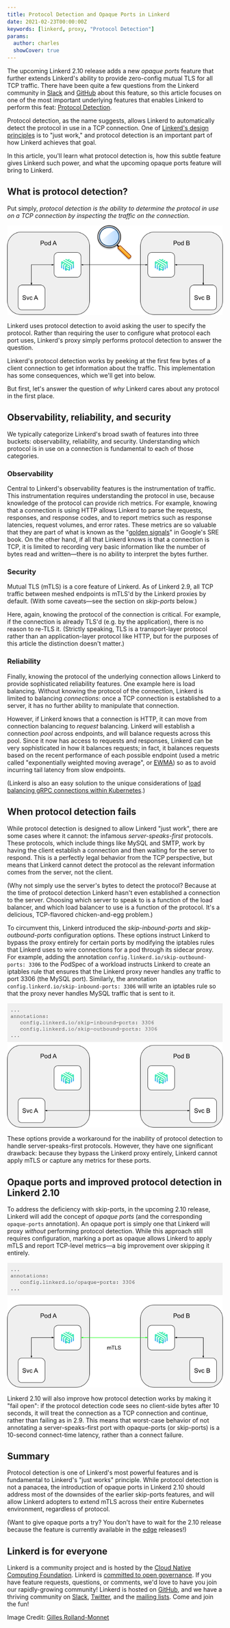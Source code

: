 ```yaml
---
title: Protocol Detection and Opaque Ports in Linkerd
date: 2021-02-23T00:00:00Z
keywords: [linkerd, proxy, "Protocol Detection"]
params:
  author: charles
  showCover: true
---
```


The upcoming Linkerd 2.10 release adds a new _opaque ports_ feature that further
extends Linkerd's ability to provide zero-config mutual TLS for all TCP traffic.
There have been quite a few questions from the Linkerd community in
[Slack](https://slack.linkerd.io) and
[GitHub](https://github.com/linkerd/linkerd2) about this feature, so this
article focuses on one of the most important underlying features that enables
Linkerd to perform this feat:
[Protocol Detection](https://linkerd.io/2/features/protocol-detection/).

Protocol detection, as the name suggests, allows Linkerd to automatically detect
the protocol in use in a TCP connection. One of [Linkerd's design
principles](https://linkerd.io/2/design-principles/) is to "just work," and
protocol detection is an important part of how Linkerd achieves that goal.

In this article, you'll learn what protocol detection is, how this subtle
feature gives Linkerd such power, and what the upcoming opaque ports feature
will bring to Linkerd.

## What is protocol detection?

Put simply, _protocol detection is the ability to determine the protocol in use
on a TCP connection by inspecting the traffic on the connection._

![Protocol Detection](protocol_detection_base.png "Protocol Detection")

Linkerd uses protocol detection to avoid asking the user to specify the
protocol. Rather than requiring the user to configure what protocol each port
uses, Linkerd's proxy simply performs protocol detection to answer the question.

Linkerd's protocol detection works by peeking at the first few bytes of a client
connection to get information about the traffic. This implementation has some
consequences, which we'll get into below.

But first, let's answer the question of _why_ Linkerd cares about any protocol
in the first place.

## Observability, reliability, and security

We typically categorize Linkerd's broad swath of features into three buckets:
observability, reliability, and security. Understanding which protocol is in use
on a connection is fundamental to each of those categories.

### Observability

Central to Linkerd's observability features is the instrumentation of traffic.
This instrumentation requires understanding the protocol in use, because
knowledge of the protocol can provide rich metrics. For example, knowing that a
connection is using HTTP allows Linkerd to parse the requests, responses, and
response codes, and to report metrics such as response latencies, request
volumes, and error rates. These metrics are so valuable that they are part of
what is known as the "[golden signals](https://sre.google/sre-book/monitoring-distributed-systems/#xref_monitoring_golden-signals)"
in Google's SRE book. On the other hand, if all that Linkerd knows is that a
connection is TCP, it is limited to recording very basic information like the
number of bytes read and written—there is no ability to interpret the bytes
further.

### Security

Mutual TLS (mTLS) is a core feature of Linkerd. As of Linkerd 2.9, all TCP
traffic between meshed endpoints is mTLS'd by the Linkerd proxies by default.
(With some caveats—see the section on _skip-ports_ below.)

Here, again, knowing the protocol of the connection is critical. For example, if
the connection is already TLS'd (e.g. by the application), there is no reason to
re-TLS it. (Strictly speaking, TLS is a transport-layer protocol rather than an
application-layer protocol like HTTP, but for the purposes of this article the
distinction doesn't matter.)

### Reliability

Finally, knowing the protocol of the underlying connection allows Linkerd to
provide sophisticated reliability features. One example here is load balancing.
Without knowing the protocol of the connection, Linkerd is limited to balancing
_connections:_ once a TCP connection is established to a server, it has no
further ability to manipulate that connection.

However, if Linkerd knows that a connection is HTTP, it can move from connection
balancing to _request_ balancing. Linkerd will establish a connection _pool_
across endpoints, and will balance requests across this pool. Since it now has
access to requests and responses, Linkerd can be very sophisticated in how it
balances requests; in fact, it balances requests based on the recent performance
of each possible endpoint (used a metric called "exponentially weighted moving
average",  or
[EWMA](https://en.wikipedia.org/wiki/Moving_average#Exponentially_weighted_moving_variance_and_standard_deviation))
so as to avoid incurring tail latency from slow endpoints.

(Linkerd is also an easy solution to the unique considerations of [load balancing gRPC connections within Kubernetes](https://linkerd.io/2018/11/14/grpc-load-balancing-on-kubernetes-without-tears/).)

## When protocol detection fails

While protocol detection is designed to allow Linkerd "just work", there are
some cases where it cannot: the infamous _server-speaks-first_ protocols. These
protocols, which include things like MySQL and SMTP, work by having the client
establish a connection and then waiting for the server to respond. This is a
perfectly legal behavior from the TCP perspective, but means that Linkerd cannot
detect the protocol as the relevant information comes from the server, not the
client.

(Why not simply use the server's bytes to detect the protocol? Because at the
time of protocol detection Linkerd hasn't even established a connection to the
server. Choosing which server to speak to is a function of the load balancer,
and which load balancer to use is a function of the protocol. It's a delicious,
TCP-flavored chicken-and-egg problem.)

To circumvent this, Linkerd introduced the _skip-inbound-ports_ and
_skip-outbound-ports_ configuration options. These options instruct Linkerd to
bypass the proxy entirely for certain ports by modifying the iptables rules that
Linkerd uses to wire connections for a pod through its sidecar proxy. For
example, adding the annotation `config.linkerd.io/skip-outbound-ports: 3306` to
the PodSpec of a workload instructs Linkerd to create an iptables rule that
ensures that the Linkerd proxy never handles any traffic to port 3306 (the MySQL
port). Similarly, the annotation `config.linkerd.io/skip-inbound-ports: 3306`
will write an iptables rule so that the proxy never handles MySQL traffic that
is sent to it.

![Skip Ports Configuration](protocol_detection_skip.png "Skip Ports Configuration")

These options provide a workaround for the inability of protocol detection to
handle server-speaks-first protocols. However, they have one significant
drawback: because they bypass the Linkerd proxy entirely, Linkerd cannot apply
mTLS or capture any metrics for these ports.

## Opaque ports and improved protocol detection in Linkerd 2.10

To address the deficiency with skip-ports, in the upcoming 2.10 release, Linkerd
will add the concept of _opaque ports_ (and the corresponding `opaque-ports`
annotation). An opaque port is simply one that Linkerd will proxy _without_
performing protocol detection. While this approach still requires configuration,
marking a port as opaque allows Linkerd to apply mTLS and report TCP-level
metrics—a big improvement over skipping it entirely.

![Opaque Ports Configuration](protocol_detection_opaque.png "Opaque Ports Configuration")

Linkerd 2.10 will also improve how protocol detection works by making it "fail
open": if the protocol detection code sees no client-side bytes after 10
seconds, it will treat the connection as a TCP connection and continue, rather
than failing as in 2.9. This means that worst-case behavior of not annotating a
server-speaks-first port with opaque-ports (or skip-ports) is a 10-second
connect-time latency, rather than a connect failure.

## Summary

Protocol detection is one of Linkerd's most powerful features and is fundamental
to Linkerd's "just works" principle. While protocol detection is not a panacea,
the introduction of opaque ports in Linkerd 2.10 should address most of the
downsides of the earlier skip-ports features, and will allow Linkerd adopters to
extend mTLS across their entire Kubernetes environment, regardless of protocol.

(Want to give opaque ports a try? You don't have to wait for the 2.10 release
because the feature is currently available in the
[edge](/releases/) releases!)

## Linkerd is for everyone

Linkerd is a community project and is hosted by the [Cloud Native Computing
Foundation](https://cncf.io). Linkerd is [committed to open
governance](https://linkerd.io/2019/10/03/linkerds-commitment-to-open-governance/).
If you have feature requests, questions, or comments, we'd love to have you join
our rapidly-growing community! Linkerd is hosted on
[GitHub](https://github.com/linkerd/), and we have a thriving community on
[Slack](https://slack.linkerd.io), [Twitter](https://twitter.com/linkerd), and
the [mailing lists](https://linkerd.io/2/get-involved/). Come and join the fun!

Image Credit: [Gilles Rolland-Monnet](https://unsplash.com/@gillesrollandmonnet?utm_source=unsplash&amp;utm_medium=referral&amp;utm_content=creditCopyText)
